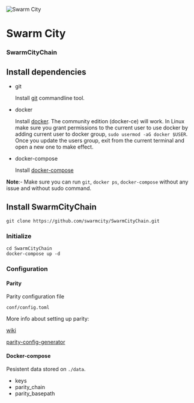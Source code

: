 ![Swarm City](https://github.com/swarmcity/sc-boardwalk-production/blob/master/images/icons/icon-48x48.png?raw=true "Swarm City")


# Swarm City
### SwarmCityChain

## Install dependencies

- git

   Install [git](https://git-scm.com/book/en/v2/Getting-Started-Installing-Git) commandline tool.

- docker

   Install [docker](https://docs.docker.com/engine/installation). The community edition (docker-ce) will work. In Linux make sure you grant permissions to the current user to use docker by adding current user to docker group, `sudo usermod -aG docker $USER`. Once you update the users group, exit from the current terminal and open a new one to make effect.

- docker-compose

   Install [docker-compose](https://docs.docker.com/compose/install)
   
**Note**:- Make sure you can run `git`, `docker ps`, `docker-compose` without any issue and without sudo command.

## Install SwarmCityChain

```
git clone https://github.com/swarmcity/SwarmCityChain.git
```

### Initialize 

```
cd SwarmCityChain
docker-compose up -d
````

### Configuration

#### Parity

Parity configuration file

`
conf/config.toml
`

More info about setting up parity:

[wiki](https://github.com/paritytech/parity/wiki/Configuring-Parity)

[parity-config-generator](https://paritytech.github.io/parity-config-generator/)

#### Docker-compose

Pesistent data stored on `./data`. 
* keys
* parity_chain
* parity_basepath